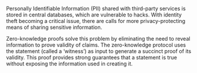 Personally Identifiable Information (PII) shared with third-party services is stored in central databases, which are vulnerable to hacks. With identity theft becoming a critical issue, there are calls for more privacy-protecting means of sharing sensitive information.





Zero-knowledge proofs solve this problem by eliminating the need to reveal information to prove validity of claims. The zero-knowledge protocol uses the statement (called a ‘witness’) as input to generate a succinct proof of its validity. This proof provides strong guarantees that a statement is true without exposing the information used in creating it.

